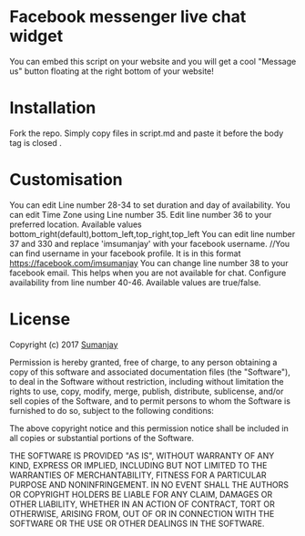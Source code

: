 # Facebook messenger live chat widget
You can embed this script on your website and you will get a cool "Message us" button floating at the right bottom of your website!

# Installation
Fork the repo. 
Simply copy files in script.md and paste it before the body tag is closed </body>.

# Customisation
You can edit Line number 28-34 to set duration and day of availability.
You can edit Time Zone using Line number 35.
Edit line number 36 to your preferred location. Available values bottom_right(default),bottom_left,top_right,top_left
You can edit line number 37 and 330 and replace 'imsumanjay' with your facebook username.
//You can find username in your facebook profile. It is in this format https://facebook.com/imsumanjay
You can change line number 38 to your facebook email. This helps when you are not available for chat.
Configure availability from line number 40-46. Available values are true/false.

# License

Copyright (c) 2017 <a href="http://sumanjay.me">Sumanjay</a>

Permission is hereby granted, free of charge, to any person obtaining a copy of this software and associated documentation files (the "Software"), to deal in the Software without restriction, including without limitation the rights to use, copy, modify, merge, publish, distribute, sublicense, and/or sell copies of the Software, and to permit persons to whom the Software is furnished to do so, subject to the following conditions:

The above copyright notice and this permission notice shall be included in all copies or substantial portions of the Software.

THE SOFTWARE IS PROVIDED "AS IS", WITHOUT WARRANTY OF ANY KIND, EXPRESS OR IMPLIED, INCLUDING BUT NOT LIMITED TO THE WARRANTIES OF MERCHANTABILITY, FITNESS FOR A PARTICULAR PURPOSE AND NONINFRINGEMENT. IN NO EVENT SHALL THE AUTHORS OR COPYRIGHT HOLDERS BE LIABLE FOR ANY CLAIM, DAMAGES OR OTHER LIABILITY, WHETHER IN AN ACTION OF CONTRACT, TORT OR OTHERWISE, ARISING FROM, OUT OF OR IN CONNECTION WITH THE SOFTWARE OR THE USE OR OTHER DEALINGS IN THE SOFTWARE.
